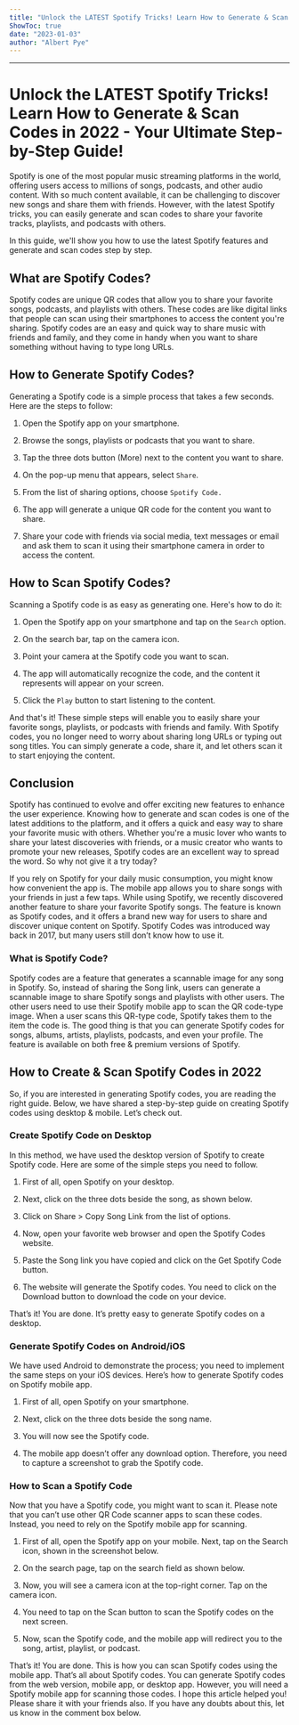 ```yaml
---
title: "Unlock the LATEST Spotify Tricks! Learn How to Generate & Scan Codes in 2022 - Your Ultimate Step-by-Step Guide!"
ShowToc: true 
date: "2023-01-03"
author: "Albert Pye"
---
```

*****
# Unlock the LATEST Spotify Tricks! Learn How to Generate & Scan Codes in 2022 - Your Ultimate Step-by-Step Guide!

Spotify is one of the most popular music streaming platforms in the world, offering users access to millions of songs, podcasts, and other audio content. With so much content available, it can be challenging to discover new songs and share them with friends. However, with the latest Spotify tricks, you can easily generate and scan codes to share your favorite tracks, playlists, and podcasts with others.

In this guide, we'll show you how to use the latest Spotify features and generate and scan codes step by step.

## What are Spotify Codes?

Spotify codes are unique QR codes that allow you to share your favorite songs, podcasts, and playlists with others. These codes are like digital links that people can scan using their smartphones to access the content you're sharing. Spotify codes are an easy and quick way to share music with friends and family, and they come in handy when you want to share something without having to type long URLs.

## How to Generate Spotify Codes?

Generating a Spotify code is a simple process that takes a few seconds. Here are the steps to follow:

1. Open the Spotify app on your smartphone.

2. Browse the songs, playlists or podcasts that you want to share.

3. Tap the three dots button (More) next to the content you want to share.

4. On the pop-up menu that appears, select `Share`.

5. From the list of sharing options, choose `Spotify Code.`

6. The app will generate a unique QR code for the content you want to share.

7. Share your code with friends via social media, text messages or email and ask them to scan it using their smartphone camera in order to access the content.

## How to Scan Spotify Codes?

Scanning a Spotify code is as easy as generating one. Here's how to do it:

1. Open the Spotify app on your smartphone and tap on the `Search` option.

2. On the search bar, tap on the camera icon.

3. Point your camera at the Spotify code you want to scan.

4. The app will automatically recognize the code, and the content it represents will appear on your screen.

5. Click the `Play` button to start listening to the content.

And that's it! These simple steps will enable you to easily share your favorite songs, playlists, or podcasts with friends and family. With Spotify codes, you no longer need to worry about sharing long URLs or typing out song titles. You can simply generate a code, share it, and let others scan it to start enjoying the content.

## Conclusion

Spotify has continued to evolve and offer exciting new features to enhance the user experience. Knowing how to generate and scan codes is one of the latest additions to the platform, and it offers a quick and easy way to share your favorite music with others. Whether you're a music lover who wants to share your latest discoveries with friends, or a music creator who wants to promote your new releases, Spotify codes are an excellent way to spread the word. So why not give it a try today?


If you rely on Spotify for your daily music consumption, you might know how convenient the app is. The mobile app allows you to share songs with your friends in just a few taps. While using Spotify, we recently discovered another feature to share your favorite Spotify songs.
The feature is known as Spotify codes, and it offers a brand new way for users to share and discover unique content on Spotify. Spotify Codes was introduced way back in 2017, but many users still don’t know how to use it.

 
### What is Spotify Code?


Spotify codes are a feature that generates a scannable image for any song in Spotify. So, instead of sharing the Song link, users can generate a scannable image to share Spotify songs and playlists with other users.
The other users need to use their Spotify mobile app to scan the QR code-type image. When a user scans this QR-type code, Spotify takes them to the item the code is.
The good thing is that you can generate Spotify codes for songs, albums, artists, playlists, podcasts, and even your profile. The feature is available on both free & premium versions of Spotify.

 
## How to Create & Scan Spotify Codes in 2022


So, if you are interested in generating Spotify codes, you are reading the right guide. Below, we have shared a step-by-step guide on creating Spotify codes using desktop & mobile. Let’s check out.

 
### Create Spotify Code on Desktop


In this method, we have used the desktop version of Spotify to create Spotify code. Here are some of the simple steps you need to follow.
1. First of all, open Spotify on your desktop.
2. Next, click on the three dots beside the song, as shown below.

3. Click on Share > Copy Song Link from the list of options.

4. Now, open your favorite web browser and open the Spotify Codes website.
5. Paste the Song link you have copied and click on the Get Spotify Code button.

6. The website will generate the Spotify codes. You need to click on the Download button to download the code on your device.

That’s it! You are done. It’s pretty easy to generate Spotify codes on a desktop.

 
### Generate Spotify Codes on Android/iOS


We have used Android to demonstrate the process; you need to implement the same steps on your iOS devices. Here’s how to generate Spotify codes on Spotify mobile app.
1. First of all, open Spotify on your smartphone.
2. Next, click on the three dots beside the song name.

3. You will now see the Spotify code.

4. The mobile app doesn’t offer any download option. Therefore, you need to capture a screenshot to grab the Spotify code.

 
### How to Scan a Spotify Code


Now that you have a Spotify code, you might want to scan it. Please note that you can’t use other QR Code scanner apps to scan these codes. Instead, you need to rely on the Spotify mobile app for scanning.
1. First of all, open the Spotify app on your mobile. Next, tap on the Search icon, shown in the screenshot below.

2. On the search page, tap on the search field as shown below.

 
3. Now, you will see a camera icon at the top-right corner. Tap on the camera icon.

4. You need to tap on the Scan button to scan the Spotify codes on the next screen.

5. Now, scan the Spotify code, and the mobile app will redirect you to the song, artist, playlist, or podcast.

That’s it! You are done. This is how you can scan Spotify codes using the mobile app.
That’s all about Spotify codes. You can generate Spotify codes from the web version, mobile app, or desktop app. However, you will need a Spotify mobile app for scanning those codes. I hope this article helped you! Please share it with your friends also. If you have any doubts about this, let us know in the comment box below.




